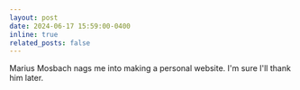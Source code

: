 ```yaml
---
layout: post
date: 2024-06-17 15:59:00-0400
inline: true
related_posts: false
---
```


Marius Mosbach nags me into making a personal website. I'm sure I'll thank him later.
